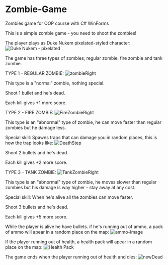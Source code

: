 # Zombie-Game
Zombies game for OOP course with C# WinForms

This is a simple zombie game - you need to shoot the zombies!


The player plays as Duke Nukem pixelated-styled character: ![Duke Nukem - pixelated](https://github.com/yuvalelarat/Zombie-Game/assets/102436759/e6fe8f29-2f75-4504-803a-114311757382)



The game has three types of zombies; regular zombie, fire zombie and tank zombie.

TYPE 1 - REGULAR ZOMBIE: ![zombieRight](https://github.com/yuvalelarat/Zombie-Game/assets/102436759/70d89e19-beed-41de-993c-3d9522ea6342)


This type is a "normal" zombie, nothing special.

Shoot 1 bullet and he's dead.

Each kill gives +1 more score.


TYPE 2 - FIRE ZOMBIE: ![FireZombieRight](https://github.com/yuvalelarat/Zombie-Game/assets/102436759/925cd07e-065f-4cf4-be80-7d281070c57d)


This type is an "abnormal" type of zombie, he can move faster than regular zombies but he damage less.

Special skill: Spawns traps that can damage you in random places, this is how the trap looks like: ![DeathStep](https://github.com/yuvalelarat/Zombie-Game/assets/102436759/09bc0016-0b89-4d2c-9800-8ba69d5b90ce)


Shoot 2 bullets and he's dead.

Each kill gives +2 more score.

TYPE 3 - TANK ZOMBIE: ![TankZombieRight](https://github.com/yuvalelarat/Zombie-Game/assets/102436759/f03bfb18-46eb-4eb8-b966-e304f5432eb9)

This type is an "abnormal" type of zombie, he moves slower than regular zombies but his damage is way higher - stay away at any cost.

Special skill: When he's alive all the zombies can move faster.

Shoot 3 bullets and he's dead.

Each kill gives +5 more score.

While the player is alive he have bullets. if he's running out of ammo, a pack of ammo will apear in a random place on the map: ![ammo-Image](https://github.com/yuvalelarat/Zombie-Game/assets/102436759/004872ab-c516-4471-a933-b21b66a1ed1a)



If the player running out of health, a health pack will apear in a random place on the map: ![Health Pack](https://github.com/yuvalelarat/Zombie-Game/assets/102436759/a3a2f2cd-e460-441d-9339-9093bce206eb)



The game ends when the player running out of health and dies: ![newDead](https://github.com/yuvalelarat/Zombie-Game/assets/102436759/3f2541e1-c040-4f3e-9ecc-cf9d7728b5e3)

